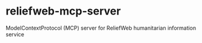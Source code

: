 # reliefweb-mcp-server
ModelContextProtocol (MCP) server for ReliefWeb humanitarian information service
